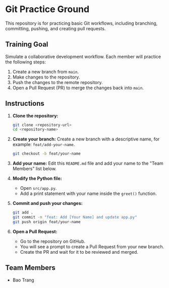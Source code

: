 # Git Practice Ground

This repository is for practicing basic Git workflows, including branching, committing, pushing, and creating pull requests.

## Training Goal

Simulate a collaborative development workflow. Each member will practice the following steps:

1.  Create a new branch from `main`.
2.  Make changes to the repository.
3.  Push the changes to the remote repository.
4.  Open a Pull Request (PR) to merge the changes back into `main`.

## Instructions

1.  **Clone the repository:**

    ```bash
    git clone <repository-url>
    cd <repository-name>
    ```

2.  **Create your branch:**
    Create a new branch with a descriptive name, for example: `feat/add-your-name`.

    ```bash
    git checkout -b feat/your-name
    ```

3.  **Add your name:**
    Edit this `README.md` file and add your name to the "Team Members" list below.

4.  **Modify the Python file:**

    - Open `src/app.py`.
    - Add a print statement with your name inside the `greet()` function.

5.  **Commit and push your changes:**

    ```bash
    git add .
    git commit -m "feat: Add [Your Name] and update app.py"
    git push origin feat/your-name
    ```

6.  **Open a Pull Request:**
    - Go to the repository on GitHub.
    - You will see a prompt to create a Pull Request from your new branch.
    - Create the PR and wait for it to be reviewed and merged.

## Team Members

- Bao Trang
